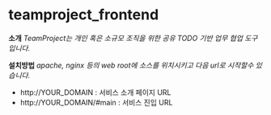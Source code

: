 teamproject_frontend
====================

**소개**
*TeamProject는 개인 혹은 소규모 조직을 위한 공유 TODO 기반 업무 협업 도구입니다.*

**설치방법**
*apache, nginx 등의 web root에 소스를 위치시키고 다음 url로 시작할수 있습니다.*
- http://YOUR_DOMAIN : 서비스 소개 페이지 URL
- http://YOUR_DOMAIN/#main : 서비스 진입 URL
